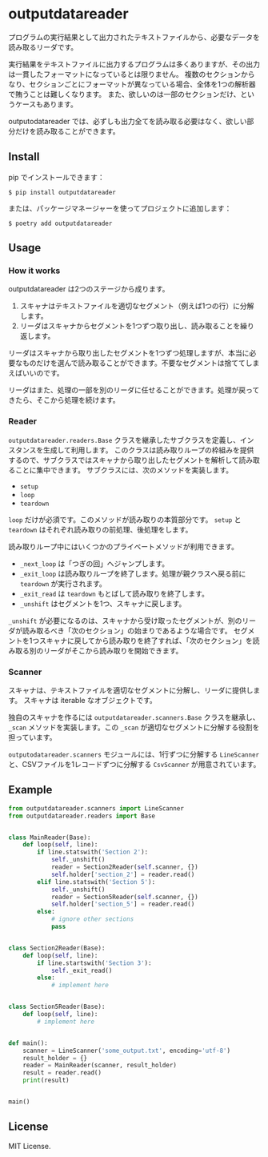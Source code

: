 # outputdatareader

プログラムの実行結果として出力されたテキストファイルから、必要なデータを読み取るリーダです。

実行結果をテキストファイルに出力するプログラムは多くありますが、その出力は一貫したフォーマットになっているとは限りません。
複数のセクションからなり、セクションごとにフォーマットが異なっている場合、全体を1つの解析器で賄うことは難しくなります。
また、欲しいのは一部のセクションだけ、というケースもあります。

outputodatareader では、必ずしも出力全てを読み取る必要はなく、欲しい部分だけを読み取ることができます。

## Install

pip でインストールできます：

    $ pip install outputdatareader

または、パッケージマネージャーを使ってプロジェクトに追加します：

    $ poetry add outputdatareader

## Usage

### How it works

outputdatareader は2つのステージから成ります。

1. スキャナはテキストファイルを適切なセグメント（例えば1つの行）に分解します。
2. リーダはスキャナからセグメントを1つずつ取り出し、読み取ることを繰り返します。

リーダはスキャナから取り出したセグメントを1つずつ処理しますが、本当に必要なものだけを選んで読み取ることができます。不要なセグメントは捨ててしまえばいいのです。

リーダはまた、処理の一部を別のリーダに任せることができます。処理が戻ってきたら、そこから処理を続けます。

### Reader

`outputdatareader.readers.Base` クラスを継承したサブクラスを定義し、インスタンスを生成して利用します。
このクラスは読み取りループの枠組みを提供するので、サブクラスではスキャナから取り出したセグメントを解析して読み取ることに集中できます。
サブクラスには、次のメソッドを実装します。

- `setup`
- `loop`
- `teardown`

`loop` だけが必須です。このメソッドが読み取りの本質部分です。
`setup` と `teardown` はそれぞれ読み取りの前処理、後処理をします。

読み取りループ中にはいくつかのプライベートメソッドが利用できます。

- `_next_loop` は「つぎの回」へジャンプします。
- `_exit_loop` は読み取りループを終了します。処理が親クラスへ戻る前に `teardown` が実行されます。
- `_exit_read` は `teardown` もとばして読み取りを終了します。
- `_unshift` はセグメントを1つ、スキャナに戻します。

`_unshift` が必要になるのは、スキャナから受け取ったセグメントが、別のリーダが読み取るべき「次のセクション」の始まりであるような場合です。
セグメントを1つスキャナに戻してから読み取りを終了すれば、「次のセクション」を読み取る別のリーダがそこから読み取りを開始できます。

### Scanner

スキャナは、テキストファイルを適切なセグメントに分解し、リーダに提供します。
スキャナは iterable なオブジェクトです。

独自のスキャナを作るには `outputdatareader.scanners.Base` クラスを継承し、 `_scan` メソッドを実装します。この `_scan` が適切なセグメントに分解する役割を担っています。

`outputodatareader.scanners` モジュールには、1行ずつに分解する `LineScanner` と、CSVファイルを1レコードずつに分解する `CsvScanner` が用意されています。

## Example

```python
from outputdatareader.scanners import LineScanner
from outputdatareader.readers import Base


class MainReader(Base):
    def loop(self, line):
        if line.statswith('Section 2'):
            self._unshift()
            reader = Section2Reader(self.scanner, {})
            self.holder['section_2'] = reader.read()
        elif line.statswith('Section 5'):
            self._unshift()
            reader = Section5Reader(self.scanner, {})
            self.holder['section_5'] = reader.read()
        else:
            # ignore other sections
            pass


class Section2Reader(Base):
    def loop(self, line):
        if line.startswith('Section 3'):
            self._exit_read()
        else:
            # implement here


class Section5Reader(Base):
    def loop(self, line):
        # implement here


def main():
    scanner = LineScanner('some_output.txt', encoding='utf-8')
    result_holder = {}
    reader = MainReader(scanner, result_holder)
    result = reader.read()
    print(result)


main()
```

## License

MIT License.
